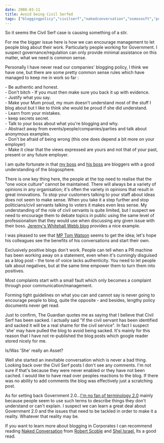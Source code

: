 ```yaml
---
date: 2008-03-11
title: Avoid being Civil Serfed
tags: ["bloggingpolicy","civilserf","nakedconversation","osmososft","post"]
---
```

  

So it seems the Civil Serf case is causing something of a stir.

  
For me the bigger issue here is how we can encourage management to let people blog about their work. Particularly people working for Government. I suspect governance/regulation can only provide minimal assistance on this matter, what we need is common sense.  
  
Personally I have never read our companies' blogging policy, I think we have one, but there are some pretty common sense rules which have managed to keep me in work so far :  
  
\- Be authentic and honest.  
\- Don't bitch - If you must then make sure you back it up with evidence.  
\- Justify what you say.  
\- Make your Mum proud, my mum doesn't understand most of the stuff I blog about but I like to think she would be proud if she did understand.  
\- Learn from your mistakes.  
\- keep secrets secret.  
\- Talk to your boss about what you're blogging and why.  
\- Abstract away from events/people/companies/parties and talk about anonymous examples.  
\- Don't be afraid of being wrong (this one does depend a bit more on your employer)  
\- Make it clear that the views expressed are yours and not that of your past, present or any future employer.  
  
I am quite fortunate in that [my boss](http://jermolene.wordpress.com/ "Jeremy Ruston") and [his boss](http://confusedofcalcutta.com/) are bloggers with a good understanding of the blogosphere.  
  
There is one key thing here, the people at the top need to realise that the "one voice culture" cannot be maintained. There will always be a variety of opinions in any organisation; it's often the variety in opinions that result in great innovations. To stop your customers talking to your staff about ideas does not seem to make sense. When you take it a step further and stop politicians/civil servants talking to voters it makes even less sense. My understanding of the role of civil servants is quite limited, but I suspect we need to encourage them to debate topics in public using the same level of professionalism that they would use when discussing any given issue with their boss. [Jeremy's Whitehall Webb blog](http://whitehallwebby.wordpress.com/disclaimer/) provides a nice example.  
  
I was pleased to see that [MP Tom Watson](http://www.tom-watson.co.uk/) seems to get the idea; let's hope his colleagues see the benefits of his conversations and start their own.  
  
Exclusively positive blogs don't work. People can tell when a PR machine has been working away on a statement, even when it's cunningly disguised as a blog post - the tone of voice lacks authenticity. You need to let people talk about negatives, but at the same time empower them to turn them into positives.  
  
Most complaints start with a small fault which only becomes a complaint through poor communication/management.  
  
Forming tight guidelines on what you can and cannot say is never going to encourage people to blog, quite the opposite - and besides, lengthy policy documents never get read.  
  
Just to confirm, The Guardian quotes me as saying that I believe that Civil Serf has been sacked. I actually said "If the civil servant has been identified and sacked it will be a real shame for the civil service". In fact I suspect 'she' may have pulled the blog to avoid being sacked. It's mainly for this reason that I have not re-published the blog posts which google reader stored nicely for me.  

Is/Was 'She' really an Asset?

  
Well she started an inevitable conversation which is never a bad thing. Looking back over the Civil Serf posts I don't see any comments. I'm not sure if that's because they were never enabled or they have not been cached. I would like to have read over peoples reactions to the blog. If there was no ability to add comments the blog was effectively just a scratching post.  
  
As for setting back Government 2.0...[I'm no fan of terminology 2.0](https://simonmcmanus.com/posts/bullshit-20/) [](https://simonmcmanus.com/posts/bullshit-20/)mainly because people seem to use such terms to describe things they don't understand or can't explain. I suspect we can learn a great deal about Government 2.0 and the issues that need to be tackled in order to make it a reality. Whatever that reality may be.  
  
If you want to learn more about blogging in Corporates I can recommend reading [Naked Conversation](http://www.amazon.com/Naked-Conversations-Changing-Businesses-Customers/dp/047174719X) from [Robert Scoble](http://scobleizer.com/) and [Shel Israel.](http://en.wikipedia.org/wiki/Shel_Israel) Its a good read.

        